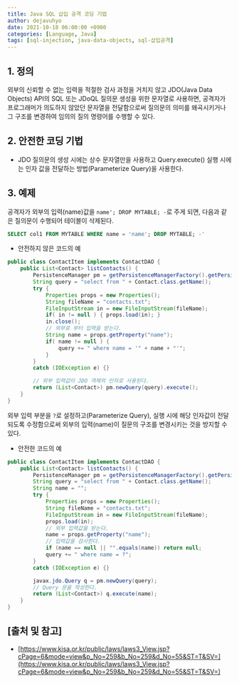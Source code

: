 ```yaml
---
title: Java SQL 삽입 공격 코딩 기법
author: dejavuhyo
date: 2021-10-18 06:00:00 +0900
categories: [Language, Java]
tags: [sql-injection, java-data-objects, sql-삽입공격]
---
```


## 1. 정의
외부의 신뢰할 수 없는 입력을 적절한 검사 과정을 거치지 않고 JDO(Java Data Objects) API의 SQL 또는 JDoQL 질의문 생성을 위한 문자열로 사용하면, 공격자가 프로그래머가 의도하지 않았던 문자열을 전달함으로써 질의문의 의미를 왜곡시키거나 그 구조를 변경하여 임의의 질의 명령어를 수행할 수 있다.

## 2. 안전한 코딩 기법

* JDO 질의문의 생성 시에는 상수 문자열만을 사용하고 Query.execute() 실행 시에는 인자 값을 전달하는 방법(Parameterize Query)을 사용한다.

## 3. 예제
공격자가 외부의 입력(name)값을 `name'; DROP MYTABLE; -`로 주게 되면, 다음과 같은 질의문이 수행되어 테이블이 삭제된다.

```sql
SELECT col1 FROM MYTABLE WHERE name = 'name'; DROP MYTABLE; -'
```

* 안전하지 않은 코드의 예

```java
public class ContactItem implements ContactDAO {
    public List<Contact> listContacts() {
        PersistenceManager pm = getPersistenceManagerFactory().getPersistenceManager();
        String query = "select from " + Contact.class.getName();
        try {
            Properties props = new Properties();
            String fileName = "contacts.txt";
            FileInputStream in = new FileInputStream(fileName);
            if( in != null ) { props.load(in); }
            in.close();
            // 외부로 부터 입력을 받는다.
            String name = props.getProperty("name");
            if( name != null ) {
                query += " where name = '" + name + "'";
            }
        }
        catch (IOException e) {}

        // 외부 입력값이 JDO 객체의 인자로 사용된다.
        return (List<Contact>) pm.newQuery(query).execute();
    }
}
```

외부 입력 부분을 `?`로 설정하고(Parameterize Query), 실행 시에 해당 인자값이 전달되도록 수정함으로써 외부의 입력(name)이 질문의 구조를 변경시키는 것을 방지할 수 있다.

* 안전한 코드의 예

```java
public class ContactItem implements ContactDAO {
    public List<Contact> listContacts() {
        PersistenceManager pm = getPersistenceManagerFactory().getPersistenceManager();
        String query = "select from " + Contact.class.getName();
        String name = "";
        try {
            Properties props = new Properties();
            String fileName = "contacts.txt";
            FileInputStream in = new FileInputStream(fileName);
            props.load(in);
            // 외부 입력값을 받는다.
            name = props.getProperty("name");
            // 입력값을 검사한다.
            if (name == null || "".equals(name)) return null;
            query += " where name = ?";
        }
        catch (IOException e) {}

        javax.jdo.Query q = pm.newQuery(query);
        // Query 문을 작성한다.
        return (List<Contact>) q.execute(name);
    }
}
```

## [출처 및 참고]
* [https://www.kisa.or.kr/public/laws/laws3_View.jsp?cPage=6&mode=view&p_No=259&b_No=259&d_No=55&ST=T&SV=](https://www.kisa.or.kr/public/laws/laws3_View.jsp?cPage=6&mode=view&p_No=259&b_No=259&d_No=55&ST=T&SV=)
